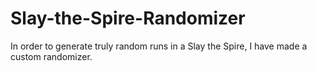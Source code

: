 # Slay-the-Spire-Randomizer
In order to generate truly random runs in a Slay the Spire, I have made a custom randomizer.
